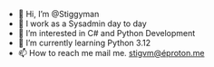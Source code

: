 - 👋 Hi, I’m @Stiggyman
- 🏢 I work as a Sysadmin day to day
- 👀 I’m interested in C# and Python Development
- 🌱 I’m currently learning Python 3.12
- 📫 How to reach me mail me. stigvm@éproton.me

<!---
Stiggyman/Stiggyman is a ✨ special ✨ repository because its `README.md` (this file) appears on your GitHub profile.
You can click the Preview link to take a look at your changes.
--->
